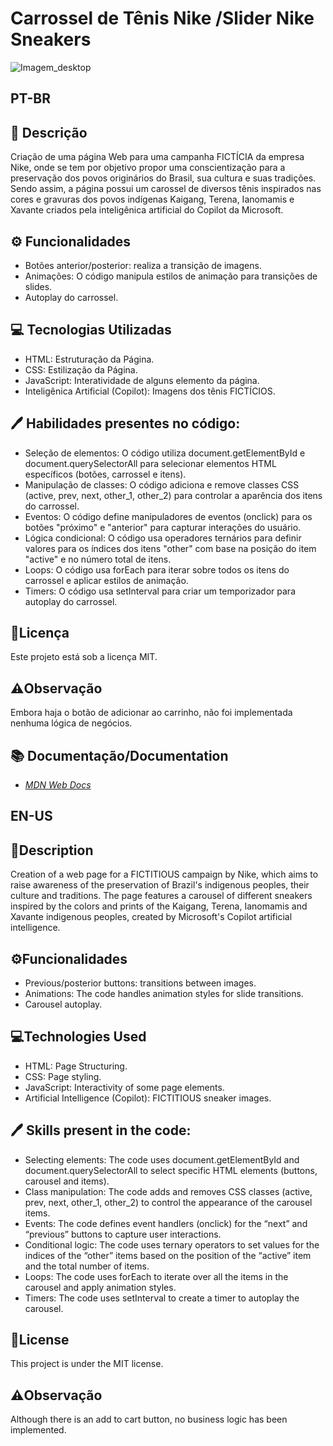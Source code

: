
# Carrossel de Tênis Nike /Slider Nike Sneakers

![Imagem_desktop]()

## PT-BR

## 📝 Descrição
Criação de uma página Web para uma campanha FICTÍCIA da empresa Nike, onde se tem por objetivo propor uma conscientização para a preservação dos povos originários do Brasil, sua cultura e suas tradições. Sendo assim, a página possui um carossel de diversos tênis inspirados nas cores e gravuras dos povos indígenas Kaigang, Terena, Ianomamis e Xavante criados pela inteligênica artificial do Copilot da Microsoft. 

## ⚙️ Funcionalidades
- Botões anterior/posterior: realiza a transição de imagens.
- Animações: O código manipula estilos de animação para transições de slides.
- Autoplay do carrossel.

## 💻 Tecnologias Utilizadas
- HTML: Estruturação da Página.
- CSS: Estilização da Página.
- JavaScript: Interatividade de alguns elemento da página.
- Inteligênica Artificial (Copilot): Imagens dos tênis FICTÍCIOS.

## 🖊️ Habilidades presentes no código:

- Seleção de elementos: O código utiliza document.getElementById e document.querySelectorAll para selecionar elementos HTML específicos (botões, carrossel e itens).
- Manipulação de classes: O código adiciona e remove classes CSS (active, prev, next, other_1, other_2) para controlar a aparência dos itens do carrossel.
- Eventos: O código define manipuladores de eventos (onclick) para os botões "próximo" e "anterior" para capturar interações do usuário.
- Lógica condicional: O código usa operadores ternários para definir valores para os índices dos itens "other" com base na posição do item "active" e no número total de itens.
- Loops: O código usa forEach para iterar sobre todos os itens do carrossel e aplicar estilos de animação.
- Timers: O código usa setInterval para criar um temporizador para autoplay do carrossel.

## 📜Licença
Este projeto está sob a licença MIT.

## ⚠️Observação
Embora haja o botão de adicionar ao carrinho, não foi implementada nenhuma lógica de negócios.

## 📚 Documentação/Documentation
- [*MDN Web Docs*](https://developer.mozilla.org/en-US/)

## EN-US
## 📝Description
Creation of a web page for a FICTITIOUS campaign by Nike, which aims to raise awareness of the preservation of Brazil's indigenous peoples, their culture and traditions. The page features a carousel of different sneakers inspired by the colors and prints of the Kaigang, Terena, Ianomamis and Xavante indigenous peoples, created by Microsoft's Copilot artificial intelligence.

## ⚙️Funcionalidades
- Previous/posterior buttons: transitions between images.
- Animations: The code handles animation styles for slide transitions.
- Carousel autoplay.

## 💻Technologies Used
- HTML: Page Structuring.
- CSS: Page styling.
- JavaScript: Interactivity of some page elements.
- Artificial Intelligence (Copilot): FICTITIOUS sneaker images.

## 🖊️ Skills present in the code:

- Selecting elements: The code uses document.getElementById and document.querySelectorAll to select specific HTML elements (buttons, carousel and items).
- Class manipulation: The code adds and removes CSS classes (active, prev, next, other_1, other_2) to control the appearance of the carousel items.
- Events: The code defines event handlers (onclick) for the “next” and “previous” buttons to capture user interactions.
- Conditional logic: The code uses ternary operators to set values for the indices of the “other” items based on the position of the “active” item and the total number of items.
- Loops: The code uses forEach to iterate over all the items in the carousel and apply animation styles.
- Timers: The code uses setInterval to create a timer to autoplay the carousel.

## 📜License
This project is under the MIT license.

## ⚠️Observação
Although there is an add to cart button, no business logic has been implemented.
